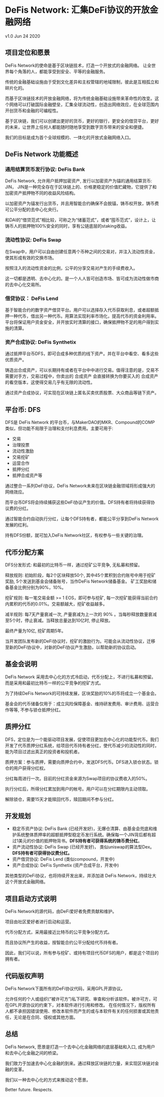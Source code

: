 

# DeFis Network: 汇集DeFi协议的开放金融网络

v1.0 Jun 24 2020

## 项目定位和愿景

DeFis Network的使命是基于区块链技术，打造一个开放式的金融网络。
让全世界每个角落的人，都能享受到安全、平等的金融服务。

传统的金融基础设施由于受到文化差异和主权管辖的地域限制，彼此是互相孤立和碎片化的。

而基于区块链技术的开放金融网络，将为传统金融基础设施带来革命性的改变。这个网络可以打破国际金融壁垒，汇集全球流动性，创造出网络效应，在全球范围内开创货币和金融的可编程性。

基于区块链，我们可以创建出更好的货币，更好的银行，更安全的借贷平台，更好的未来，让世界上任何人都能随时随地享受到数字货币带来的安全和便捷。

我们的目标是成为首个全球规模的、一体化的开放式金融网络入口。


## DeFis Network 功能概述

### 通用结算货币发行协议: DeFis Bank

DeFis Network, 允许用户抵押加密资产, 发行以加密资产为锚的通用结算货币: JIN， JIN是一种完全存在于区块链上的、价格更稳定的价值贮藏物，它提供了和加密资产抵押物不同的收益风险结构。

以加密资产为锚发行出货币，并且用智能合约确保不会脱锚，铸币权开放，铸币费可公平分配的去中心化央行。

和DAI的“借贷范式”相比较，可称之为“储蓄范式”，或者“囤币范式”，设计上，让铸币人的抵押物100%安全的同时，享有公链底层的staking收益。


### 流动性协议: DeFis Swap

在Swap中，用户可以自由创建任意两个币种之间的交易对，并注入流动性资金，使其形成有效的交换市场。

按照注入的流动性资金的比例，公平的分享交易对产生的手续费收入。

这一切都是透明、去中心化的。是一个人人皆可创造市场、皆可成为流动性做市商的去中心化交易所。


### 借贷协议： DeFis Lend

基于智能合约的数字资产借贷平台。用户可以选择存入代币获取利息，或者超额抵押一种代币，借出另一种代币。用算法实现利率市场化，提高代币的资金利用率。
平台将保证用户资金安全，并开放实时清算的接口，确保抵押物不足的用户得到实施的清算。

### 资产合成协议: DeFis Synthetix

通过抵押平台币DFS，即可合成多种优质的线下资产。并在平台中看空、看多这些优质资产。 

铸造出合成资产，可以长期持有或者在平台中中进行交易。值得注意的是，交易不需要对手方，交易过程中，你卖出的 合成资产 会直接转换为你要买入的 合成资产的看空版本，这使得交易几乎有无限的流动性。

通过资产合成协议，可实现在区块链上匿名买卖优质股票、大众商品等链下资产。

## 平台币: DFS 

DFS是 DeFis Network 的平台币，与MakerDAO的MKR、Compound的COMP类似，但功能不局限于治理和支付利息费用。主要可用于:

* 交易
* 治理投票
* 流动性激励
* 交易挖矿
* 运营合作
* 抵押分红
* 抵押合成资产等

通过整合一系列DeFi协议，DeFis Network未来在区块链金融领域将形成强大的网络效应。

而平台币DFS将会持续捕获这些DeFi协议产生的价值。DFS持有者将持续获得协议费的分红。

通过智能合约自动执行分红，让每个DFS持有者，都能公平分享到DeFis Network发展的红利。

持有DFS份额，就可加入DeFis Network社区，有权参与一些关键的治理。

## 代币分配方案 

DFS分发形式: 和最初的比特币一样，通过挖矿公平竞争, 无私募和预留。

释放规则: 初始阶段，每2个区块释放50个, 其中45个累积到合约账号中用于挖矿奖励, 5个发送到基金会储备账号，当作DeFis Network储备基金。 矿工奖励和储备基金比例分别为90%，10%。

挖矿规则: 每一笔交易金额 >= 1 EOS，即可参与挖矿, 每一次挖矿能获得当前合约内累积的代币的0.01%。交易额越大，挖矿收益越多。

减半规则: 每7天产量衰减一次, 产量衰减为上一次的 90% 。当每秒释放数量衰减至5个时，停止衰减。当释放总量达到10亿时, 停止释放。

最终产量为10亿, 挖矿周期5年。

当开发团队发布新的DeFi协议时，挖矿的激励行为。可能会从流动性协议，迁移至新的DeFi协议中，对新的DeFi协议产生激励，以帮助新的协议启动。

## 基金会说明

DeFis Network 采用去中心化的方式冷启动，代币分配上，不进行私募和预留。而是采用和最初比特币一样的公平竞争的挖矿方式。

为了持续DeFis Network的可持续发展，区块奖励的10%的币将成立一个基金会。

基金会的代币储备仅用于：成立风险保障基金、维持研发费用、审计费用、运营合作等等, 不参与锁仓抵押分红。 

## 质押分红

DFS，定位是为一个能驱动项目发展，促使项目更加去中心化的功能型代币。我们开发了代币质押分红系统，给项目代币持有者分红，使代币减少的流动性的同时，能为项目过滤出真正的投资者和投机者。

质押方案：参与质押，需要向质押合约中，发送DFS代币。DFS进入锁仓状态。锁仓的用户获得分红权。

分红每周进行一次。目前的分红资金来源为Swap项目的协议费收入的50%。

执行分红后，所得分红累加到用户的帐号。用户可以在分红期限内主动领取。

解除锁仓，需要15天才能赎回代币，赎回期间不参与分红。

## 开发规划

* 稳定币资产协议:  DeFis Bank (已经开发好)，无爆仓清算、由基金会兜底和维护系统整体质押率的超额抵押型稳定币发行系统。确保每一个JIN背后都有超过1美元的价值的抵押物背书。**DFS持有者可获得系统的铸币费分红**。
* 资产流动性协议: DeFis Swap (已经开发好)， 类似uniswap的算法型Dex。**DFS持有者可获得协议费分红。**
* 资产借贷协议: DeFis Lend (类似compound，开发中)
* 资产合成协议: DeFis Synthetix (资产合成平台，开发中)

其他类型的DeFi协议，也将持续开发出来，并添加进 DeFis Network，持续壮大这个开放式金融网络。

## 项目启动方式说明

DeFis Network的源代码，由DeFi爱好者免费贡献和维护。

项目由社区爱好者进行启动和运营。 

代币分配方式，采用最接近比特币的公平竞争分配方式。

而且协议所产生的收益，按智能合约公平分配给代币持有者。

因此，我们可以说，所有参与挖矿、或持有项目代币DFS的用户，都是这个项目的拥有者。

## 代码版权声明

DeFis Network下面所有的DeFi协议代码，采用GPL开源协议。

允许任何的个人或组织(“被许可方”)私下研究、审查和分析该软件。被许可方，可在GPL开源协议的约束下，对本软件进行引用和修改。
在任何情况下，版权所有人都不承担因错误使用、修改本软件而产生的或与本软件有关的任何损害或其他责任，无论是在合同、侵权或其他方面。

## 总结

DeFis Network, 愿景是打造一个去中心化金融网络的底层基础和入口, 成为用户和去中心化金融之间的桥梁。

我们致力于加速去中心化金融的到来。通过释放区块链的力量，来实现区块链对金融的变革。

我们以一种去中心化的方式来推动这个愿景。  

Better future. Respects.







